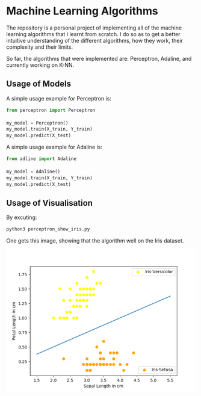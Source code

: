 # Machine Learning Algorithms
The repository is a personal project of implementing all of the machine learning algorithms that I learnt from scratch. I do so as to get a better intuitive understanding of the different algorithms, how they work, their complexity and their limits.

So far, the algorithms that were implemented are: Perceptron, Adaline, and currently working on K-NN. 

## Usage of Models

A simple usage example for Perceptron is:
```python
from perceptron import Perceptron

my_model = Perceptron()
my_model.train(X_train, Y_train)
my_model.predict(X_test)
```
A simple usage example for Adaline is:
```python
from adline import Adaline

my_model = Adaline()
my_model.train(X_train, Y_train)
my_model.predict(X_test)
```

## Usage of Visualisation

By excuting:
```bash
python3 perceptron_show_iris.py
```

One gets this image, showing that the algorithm well on the Iris dataset.


![Test Image 1](visualisation/Iris_Perceptron.png)


